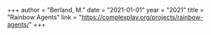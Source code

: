 +++
author = "Berland, M."
date = "2021-01-01"
year = "2021"
title = "Rainbow Agents"
link = "https://complexplay.org/projects/rainbow-agents/"
+++